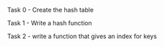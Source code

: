 Task 0 - Create the hash table

Task 1 - Write a hash function

Task 2 - write a function that gives an index for keys

